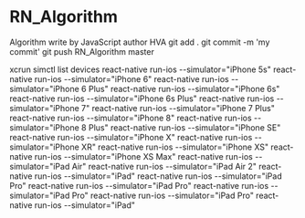 # RN_Algorithm
Algorithm write by JavaScript author HVA
git add .
git commit -m 'my commit'
git push RN_Algorithm master


xcrun simctl list devices
react-native run-ios --simulator="iPhone 5s"
react-native run-ios --simulator="iPhone 6"
react-native run-ios --simulator="iPhone 6 Plus"
react-native run-ios --simulator="iPhone 6s"
react-native run-ios --simulator="iPhone 6s Plus"
react-native run-ios --simulator="iPhone 7"
react-native run-ios --simulator="iPhone 7 Plus"
react-native run-ios --simulator="iPhone 8"
react-native run-ios --simulator="iPhone 8 Plus"
react-native run-ios --simulator="iPhone SE"
react-native run-ios --simulator="iPhone X"
react-native run-ios --simulator="iPhone XR"
react-native run-ios --simulator="iPhone XS"
react-native run-ios --simulator="iPhone XS Max"
react-native run-ios --simulator="iPad Air"
react-native run-ios --simulator="iPad Air 2"
react-native run-ios --simulator="iPad"
react-native run-ios --simulator="iPad Pro"
react-native run-ios --simulator="iPad Pro"
react-native run-ios --simulator="iPad Pro"
react-native run-ios --simulator="iPad Pro"
react-native run-ios --simulator="iPad"
